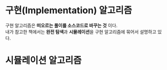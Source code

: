 # 구현(Implementation) 알고리즘
구현 알고리즘은 **떠오르는 풀이를 소스코드로 바꾸는 것** 이다.   
내가 참고한 책에서는 **완전 탐색**과 **시뮬레이션**을 구현 알고리즘에 묶어서 설명하고 있다.   

시뮬레이션 알고리즘
====
